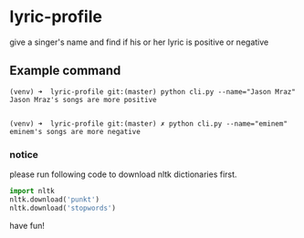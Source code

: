 # lyric-profile

give a singer's name and find if his or her lyric is positive or negative


## Example command
```
(venv) ➜  lyric-profile git:(master) python cli.py --name="Jason Mraz"
Jason Mraz's songs are more positive


(venv) ➜  lyric-profile git:(master) ✗ python cli.py --name="eminem"   
eminem's songs are more negative

```

### notice
please run following code to download nltk dictionaries first.
```python
import nltk
nltk.download('punkt')
nltk.download('stopwords')

```
have fun!
